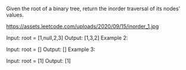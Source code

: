 Given the root of a binary tree, return the inorder traversal of its nodes' values.

https://assets.leetcode.com/uploads/2020/09/15/inorder_1.jpg

Input: root = [1,null,2,3]
Output: [1,3,2]
Example 2:

Input: root = []
Output: []
Example 3:

Input: root = [1]
Output: [1]